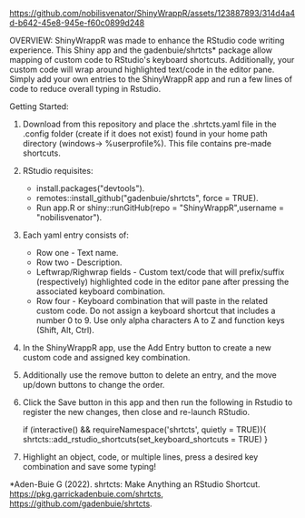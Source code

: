 






https://github.com/nobilisvenator/ShinyWrappR/assets/123887893/314d4a4d-b642-45e8-945e-f60c0899d248




OVERVIEW:
ShinyWrappR was made to enhance the RStudio code writing experience.  This Shiny app and the gadenbuie/shrtcts* package allow mapping of custom code to RStudio's keyboard shortcuts.  Additionally, your custom code will wrap around highlighted text/code in the editor pane.  Simply add your own entries to the ShinyWrappR app and run a few lines of code to reduce overall typing in Rstudio.

Getting Started:
1. Download from this repository and place the .shrtcts.yaml file in the .config folder (create if it does not exist) found in your home path directory (windows-> %userprofile%).  This file contains pre-made shortcuts.

2. RStudio requisites:
	* install.packages("devtools").
	* remotes::install_github("gadenbuie/shrtcts", force = TRUE).
 	* Run app.R or shiny::runGitHub(repo = "ShinyWrappR",username = "nobilisvenator").

3. Each yaml entry consists of: 
	* Row one - Text name.
	* Row two - Description.  
	* Leftwrap/Righwrap fields - Custom text/code that will prefix/suffix (respectively) 
 	  highlighted code in the editor pane after pressing the associated keyboard combination.
	* Row four - Keyboard combination that will paste in the related custom code.
 	  Do not assign a keyboard shortcut that includes a number 0 to 9.  Use only alpha
    	  characters A to Z and function keys (Shift, Alt, Ctrl).

4. In the ShinyWrappR app, use the Add Entry button to create a new custom code and assigned key combination.

5. Additionally use the remove button to delete an entry, and the move up/down buttons to change the order.

6. Click the Save button in this app and then run the following in Rstudio to register the new changes, then close and re-launch RStudio.

	if (interactive() && requireNamespace('shrtcts', quietly = TRUE)){ 
	  shrtcts::add_rstudio_shortcuts(set_keyboard_shortcuts = TRUE) 
	}

7. Highlight an object, code, or multiple lines, press a desired key combination and save some typing!

*Aden-Buie G (2022). shrtcts: Make Anything an RStudio Shortcut. https://pkg.garrickadenbuie.com/shrtcts, https://github.com/gadenbuie/shrtcts.





